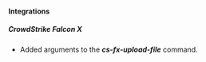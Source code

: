 
#### Integrations
##### CrowdStrike Falcon X
- Added arguments to the ***cs-fx-upload-file*** command.